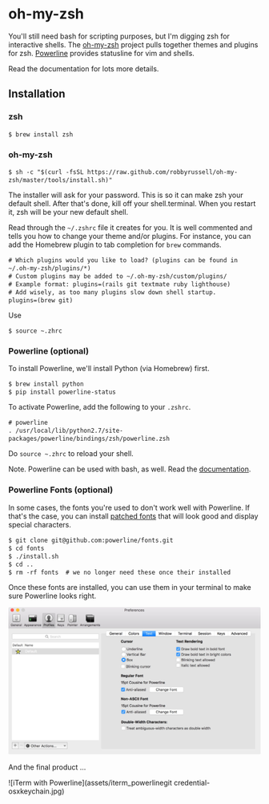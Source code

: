 # oh-my-zsh

You'll still need bash for scripting purposes, but I'm digging zsh for interactive shells. The [oh-my-zsh](http://ohmyz.sh) project pulls together themes and plugins for zsh. [Powerline](https://powerline.readthedocs.org) provides statusline for vim and shells.

Read the documentation for lots more details.

## Installation

### zsh

```shell
$ brew install zsh
```

### oh-my-zsh

```shell
$ sh -c "$(curl -fsSL https://raw.github.com/robbyrussell/oh-my-zsh/master/tools/install.sh)"
```

The installer will ask for your password. This is so it can make zsh your default shell. After that's done, kill off your shell.terminal. When you restart it, zsh will be your new default shell.


Read through the `~/.zshrc` file it creates for you. It is well commented and tells you how to change your theme and/or plugins. For instance, you can add the Homebrew plugin to tab completion for `brew` commands.

```shell
# Which plugins would you like to load? (plugins can be found in ~/.oh-my-zsh/plugins/*)
# Custom plugins may be added to ~/.oh-my-zsh/custom/plugins/
# Example format: plugins=(rails git textmate ruby lighthouse)
# Add wisely, as too many plugins slow down shell startup.
plugins=(brew git)
```

Use

```shell
$ source ~.zhrc
```

### Powerline (optional)

To install Powerline, we'll install Python (via Homebrew) first.

```shell
$ brew install python
$ pip install powerline-status
```

To activate Powerline, add the following to your `.zshrc`.

```shell
# powerline
. /usr/local/lib/python2.7/site-packages/powerline/bindings/zsh/powerline.zsh
```

Do `source ~.zhrc` to reload your shell.

Note. Powerline can be used with bash, as well. Read the [documentation](https://powerline.readthedocs.org).

### Powerline Fonts (optional)

In some cases, the fonts you're used to don't work well with Powerline. If that's the case, you can install [patched fonts](https://github.com/powerline/fonts) that will look good and display special characters.

```shell
$ git clone git@github.com:powerline/fonts.git
$ cd fonts
$ ./install.sh
$ cd ..
$ rm -rf fonts  # we no longer need these once their installed
```

Once these fonts are installed, you can use them in your terminal to make sure Powerline looks right.

![iTerm font configuration](assets/iterm_fonts_config.jpg)

And the final product ...

![iTerm with Powerline](assets/iterm_powerlinegit credential-osxkeychain.jpg)
